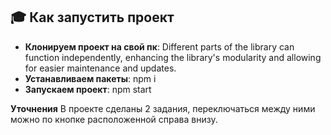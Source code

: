 ## 🎓 Как запустить проект

- **Клонируем проект на свой пк**: Different parts of the library can function independently, enhancing the library's modularity and allowing for easier maintenance and updates.
- **Устанавливаем пакеты**: npm i
- **Запускаем проект**: npm start

**Уточнения** В проекте сделаны 2 задания, переключаться между ними можно по кнопке расположенной справа внизу.